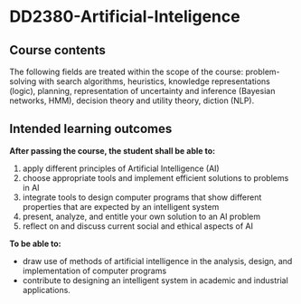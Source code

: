 # DD2380-Artificial-Inteligence

## Course contents
The following fields are treated within the scope of the course:  problem-solving with search algorithms, heuristics, knowledge representations (logic), planning, representation of uncertainty and inference (Bayesian networks, HMM), decision theory and utility theory, diction (NLP). 

## Intended learning outcomes
**After passing the course, the student shall be able to:**

1. apply different principles of Artificial Intelligence (AI) 
2. choose appropriate tools and implement efficient solutions to problems in AI 
3. integrate tools to design computer programs that show different properties that are expected by an intelligent system 
4. present, analyze, and entitle your own solution to an AI problem 
5. reflect on and discuss current social and ethical aspects of AI 

**To be able to:**

- draw use of methods of artificial intelligence in the analysis, design, and implementation of computer programs 
- contribute to designing an intelligent system in academic and industrial applications. 
